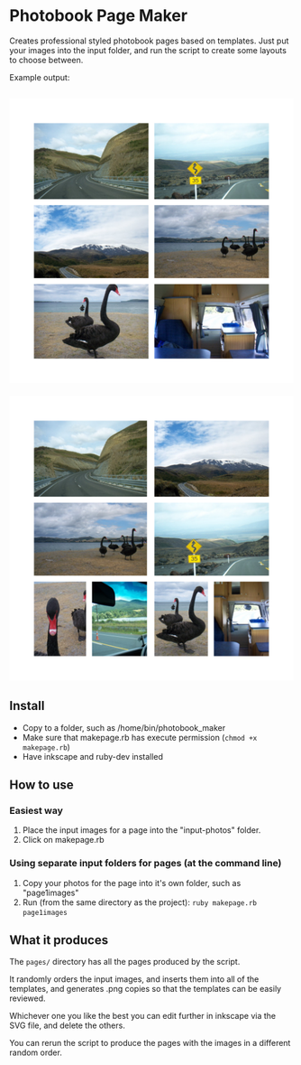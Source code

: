 # Photobook Page Maker
Creates professional styled photobook pages based on templates. Just put your images into the input folder, and run the script to create some layouts to choose between. 

Example output:

![Sample 1](pages/1_example_page/tempate1-6.svg.png) 
---
![Sample 2](pages/1_example_page/tempate3-8.svg.png) 

## Install
* Copy to a folder, such as /home/bin/photobook_maker
* Make sure that makepage.rb has execute permission (`chmod +x makepage.rb`)
* Have inkscape and ruby-dev installed

## How to use
### Easiest way
1. Place the input images for a page into the "input-photos" folder.
2. Click on makepage.rb

### Using separate input folders for pages (at the command line)
1. Copy your photos for the page into it's own folder, such as "page1images"
2. Run (from the same directory as the project):
`ruby makepage.rb page1images`

## What it produces
The `pages/` directory has all the pages produced by the script.

It randomly orders the input images, and inserts them into all of the templates, and generates .png copies so that the templates can be easily reviewed.

Whichever one you like the best you can edit further in inkscape via the SVG file, and delete the others.

You can rerun the script to produce the pages with the images in a different random order.